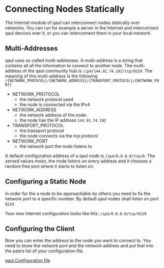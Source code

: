 # Connecting Nodes Statically

The Internet module of qaul can interconnect nodes statically over networks.
You can run for example a server in the Internet and interconnect qaul devices
over it, or you can interconnect them in your local network.


## Multi-Addresses

qaul uses so called multi-addresses. A multi-address is a string that contains all
all the information to connect to another node.
The multi-address of the qaul community hub is `/ip4/144.91.74.192/tcp/9229`.
The meaning of this multi-address is the following `/{NETWORK_PROTOCOL}/{NETWORK_ADDRESS}/{TRANSPORT_PROTOCOL}/{NETWORK_PORT}`

* NETWORK_PROTOCOL
  * the network protocol used
  * the node is connected via the IPv4
* NETWORK_ADDRESS
  * the network address of the node.
  * the node has the IP address `144.91.74.192`
* TRANSPORT_PROTOCOL
  * the transport protocol
  * the node connects via the tcp protocol
* NETWORK_PORT
  * the network port the node listens to


A default configuration address of a qaul node is `/ip4/0.0.0.0/tcp/0`.
The zeroed values mean, the node listens on every address and it chooses
a random free port where it starts to listen on.


## Configuring a Static Node

In order for the a node to be approachable by others you need to fix the network port to a specific number.
By default qaul nodes shall listen on port `9229`.

Your new internet configuration looks like this: `/ip4/0.0.0.0/tcp/9229`


## Configuring the Client

Now you can enter the address to the node you want to connect to.
You need to know the network port and the network address and put that into the peers list of your configuration file.

[qaul Configuration file](qaul/rust/configuration.md)
